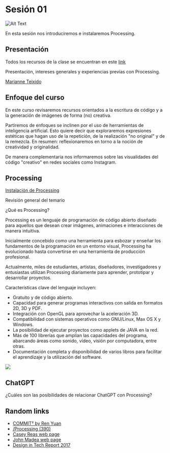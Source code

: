 # Sesión 01

![Alt Text](https://media.giphy.com/media/v1.Y2lkPTc5MGI3NjExajNudjhoNWZlNXR2ZTRkcXV5YnZudTd0ZmU2MHZjcXdlaTYwNXc0cyZlcD12MV9pbnRlcm5hbF9naWZfYnlfaWQmY3Q9Zw/xTiTnusoBVHApkQ048/giphy.gif)


En esta sesión nos introduciremos e instalaremos Processing.

## Presentación 

Todos los recursos de la clase se encuentran en este [link](https://github.com/MarianneTeixido/cc2-MP-24-1)

Presentación, intereses generales y experiencias previas con Processing. 

[Marianne Teixido](https://marianneteixido.github.io/)

## Enfoque del curso 

En este curso revisaremos recursos orientados a la escritura de código y a la generación de imágenes de forma (no) creativa. 

Partiremos de enfoques se inclinen por el uso de herramientas de inteligencia artificial. Esto quiere decir que exploraremos expresiones estéticas que hagan uso de la repetición, de la realización "no original" y de la remezcla. En resumen: reflexionaremos en torno a la noción de creatividad y originalidad. 

De manera complementaria nos informaremos sobre las visualidades del código "creativo" en redes sociales como Instagram. 

## Processing

[Instalación de Processing](https://processing.org/download)

Revisión general del temario


¿Qué es Processing? 

Processing es un lenguaje de programación de código abierto diseñado para aquellos que desean crear imágenes, animaciones e interacciones de manera intuitiva. 

Inicialmente concebido como una herramienta para esbozar y enseñar los fundamentos de la programación en un entorno visual, Processing ha evolucionado hasta convertirse en una herramienta de producción profesional.

Actualmente, miles de estudiantes, artistas, diseñadores, investigadores y entusiastas utilizan Processing diariamente para aprender, prototipar y desarrollar proyectos.

Características clave del lenguaje incluyen:

- Gratuito y de código abierto.
- Capacidad para generar programas interactivos con salida en formatos 2D, 3D y PDF.
- Integración con OpenGL para aprovechar la aceleración 3D.
- Compatibilidad con sistemas operativos como GNU/Linux, Max OS X y Windows.
- La posibilidad de ejecutar proyectos como applets de JAVA en la red.
- Más de 100 librerías que amplían las capacidades del programa, abarcando áreas como sonido, vídeo, visión por computadora, entre otras.
- Documentación completa y disponibilidad de varios libros para facilitar el aprendizaje y la utilización del software.

![](https://media.giphy.com/media/v1.Y2lkPTc5MGI3NjExdjUyMXNhN3g5bXExejQ1c21weXgyaHBzZnd3MHBqZGtlN2IwYng1YyZlcD12MV9pbnRlcm5hbF9naWZfYnlfaWQmY3Q9Zw/g0KmfNe0EcRkxSJlzl/giphy.gif) 
## ChatGPT 

¿Cuáles son las posibilidades de relacionar ChatGPT con Processing? 

## Random links 

- [COMMIT² by Ren Yuan ](https://renyuan.io/commit2/)
- [/Processing (390)](http://www.creativeapplications.net/category/processing/)
- [Casey Reas web page](https://reas.com/)
- [John Madea web page](https://maedastudio.com/)
- [Design in Tech Report 2017](https://designintech.report/wp-content/uploads/2017/03/dit-2017-1-0-7-compressed.pdf)